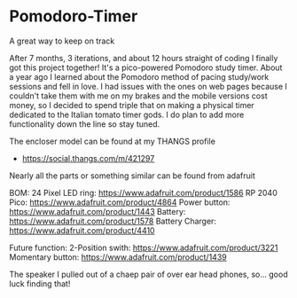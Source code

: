# Pomodoro-Timer
A great way to keep on track

After 7 months, 3 iterations, and about 12 hours straight of coding I finally got this project together! It's a pico-powered Pomodoro study timer. About a year ago I learned about the Pomodoro method of pacing study/work sessions and fell in love. I had issues with the ones on web pages because I couldn't take them with me on my brakes and the mobile versions cost money, so I decided to spend triple that on making a physical timer dedicated to the Italian tomato timer gods. I do plan to add more functionality down the line so stay tuned.

The encloser model can be found at my THANGS profile
- https://social.thangs.com/m/421297

Nearly all the parts or something similar can be found from adafruit

BOM:
24 Pixel LED ring: https://www.adafruit.com/product/1586
RP 2040 Pico: https://www.adafruit.com/product/4864
Power button: https://www.adafruit.com/product/1443
Battery: https://www.adafruit.com/product/1578
Battery Charger: https://www.adafruit.com/product/4410

Future function:
2-Position swith: https://www.adafruit.com/product/3221
Momentary button: https://www.adafruit.com/product/1439

The speaker I pulled out of a chaep pair of over ear head phones, so...
good luck finding that!
